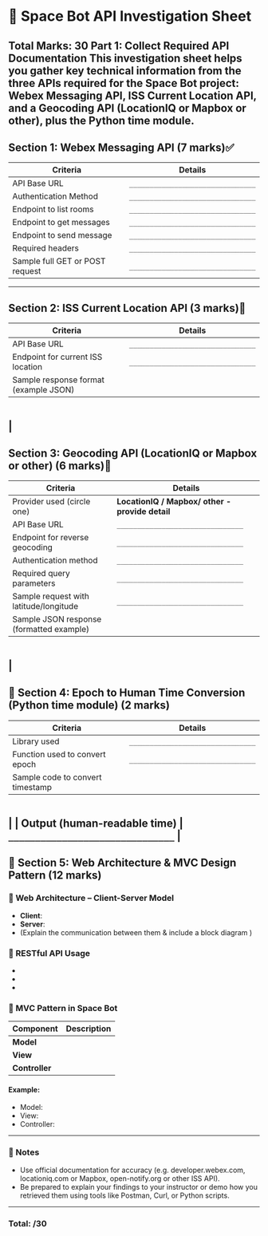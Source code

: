 # 🚀 Space Bot API Investigation Sheet
**Total Marks: 30**
**Part 1: Collect Required API Documentation**
This investigation sheet helps you gather key technical information from the three
APIs required for the Space Bot project: **Webex Messaging API**, **ISS Current
Location API**, and a **Geocoding API** (LocationIQ or Mapbox or other), plus the
Python time module.
---
## Section 1: Webex Messaging API (7 marks)✅
| Criteria | Details |
|---------|---------|
| API Base URL | `_______________________________` |
| Authentication Method | `_______________________________` |
| Endpoint to list rooms | `_______________________________` |
| Endpoint to get messages | `_______________________________` |
| Endpoint to send message | `_______________________________` |
| Required headers | `_______________________________` |
| Sample full GET or POST request | `_______________________________` |
---
## Section 2: ISS Current Location API (3 marks)
| Criteria | Details |
|---------|---------|
| API Base URL | `_______________________________` |
| Endpoint for current ISS location | `_______________________________` |
| Sample response format (example JSON) |
```
```
|
---
## Section 3: Geocoding API (LocationIQ or Mapbox or other) (6 marks)
| Criteria | Details |
|---------|---------|
| Provider used (circle one) | **LocationIQ / Mapbox/ other -provide detail** |
| API Base URL | `_______________________________` |
| Endpoint for reverse geocoding | `_______________________________` |
| Authentication method | `_______________________________` |
| Required query parameters | `_______________________________` |
| Sample request with latitude/longitude | `_______________________________` |
| Sample JSON response (formatted example) |
```
```
|
---
## 🚀 Section 4: Epoch to Human Time Conversion (Python time module) (2 marks)
| Criteria | Details |
|---------|---------|
| Library used | `_______________________________` |
| Function used to convert epoch | `_______________________________` |
| Sample code to convert timestamp |
```
```
|
| Output (human-readable time) | `_______________________________` |
---
## 🚀 Section 5: Web Architecture & MVC Design Pattern (12 marks)
### 🚀 Web Architecture – Client-Server Model
- **Client**:
- **Server**:
- (Explain the communication between them & include a block diagram )
### 🚀 RESTful API Usage
-
-
-
### 🚀 MVC Pattern in Space Bot
| Component | Description |
|------------|-------------|
| **Model** | |
| **View** | |
| **Controller** | |
#### Example:
- Model:
- View:
- Controller:
---
### 🚀 Notes
- Use official documentation for accuracy (e.g. developer.webex.com, locationiq.com
or Mapbox, open-notify.org or other ISS API).
- Be prepared to explain your findings to your instructor or demo how you retrieved
them using tools like Postman, Curl, or Python scripts.
---
### Total: /30
